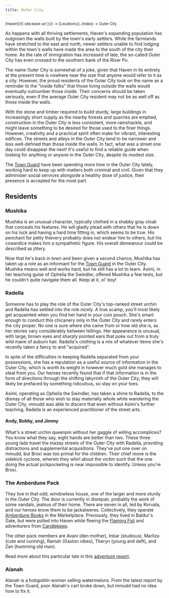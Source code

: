 ```yaml
---
title: Outer City
---
```


<span style="font-size:smaller;">
  [Haven]({{ site.base-url }}/) -> [Locations](../index) -> Outer City
</span>

As happens with all thriving settlements, Haven's expanding population has outgrown the walls built by the town's early settlers.  While the farmlands have stretched to the east and north, newer settlers unable to find lodging within the town's walls have made the area to the south of the city their home.  As the rate of immigration has increased of late, the so-called Outer City has even crossed to the southern bank of the River Po.

The name Outer City is somewhat of a joke, given that Haven in its entirety at the present time is nowhere near the size that anyone would refer to it as a city.  However, the proud residents of the Outer City took on the name as a reminder to the "inside folks" that those living outside the walls would eventually outnumber those inside.  Their concerns should be taken seriously, even if the average Outer City resident may not be as well off as those inside the walls.

With the stone and timber required to build sturdy, large buildings in increasingly short supply as the nearby forests and quarries are emptied, construction in the Outer City is less consistent, more ramshackle, and might leave something to be desired for those used to the finer things.  However, creativity and a practical spirit often make for vibrant, interesting edifices.  The streets and alleys in the Outer City tend to be narrower and less well-defined than those inside the walls.  In fact, what was a street one day could disappear the next!  It's useful to find a reliable guide when looking for anything or anyone in the Outer City, despite its modest size.

The [Town Guard](../officials/guardhouse) have been spending more time in the Outer City lately, working hard to keep up with matters both criminal and civil.  Given that they administer social services alongside a healthy dose of justice, their presence is accepted for the most part.

## Residents

### Mushika

Mushika is an unusual character, typically clothed in a shabby gray cloak that conceals his features.  He will gladly plead with others that he is down on his luck and having a hard time fitting in, which seems to be true.  His penchant for petty thievery probably does not endear him to others, but his cowardice makes him a sympathetic figure.  His overall demeanour could be described as jittery.

Now that he's back in town and been given a second chance, Mushika has taken up a role as an informant for the [Town Guard](../officials/guardhouse) in the Outer City.  Mushika means well and works hard, but he still has a lot to learn.  Asimi, in her teaching guise of Ophelia the Swindler, offered Mushika a few tests, but he couldn't quite navigate them all.  Keep at it, ol' boy!

### Radella

Someone has to play the role of the Outer City's top-ranked street urchin and Radella has settled into the role nicely.  A true scamp, you'll most likely get acquainted when you find her hand in your coin pouch.  She's smart enough to conduct this chicanery only in the Outer City and rarely enters the city proper.  No one is sure where she came from or how old she is, as her stories vary considerably between tellings.  Her appearance is unusual, with large, brown eyes and sharply pointed ears that poke out from a truly wild mane of auburn hair.  Radella's clothing is a mix of whatever items she's recently taken a fancy to and "acquired".

In spite of the difficulties in keeping Radella separated from your possessions, she has a reputation as a useful source of information in the Outer City, which is worth its weight in however much gold she manages to steal from you.  Our heroes recently found that if that information is in the form of directions through the shifting labyrinth of the Outer City, they will likely be prefaced by something ridiculous, so stay on your toes.

Asimi, operating as Ophelia the Swindler, has taken a shine to Radella, to the dismay of all those who wish to stay materially whole while wandering the Outer City.  mmudd was able to discern that even without Asimi's further teaching, Radella is an experienced practitioner of the street arts.

#### Andy, Bobby, and Jimmy

What's a street urchin queenpin without her gaggle of willing accomplices?  You know what they say, eight hands are better than two.  These three young lads travel the mazey streets of the Outer City with Radella, providing distractions and supplemental acquisitions.  They've put one over on mmudd, but Broxi was too primal for the children.  Their chief move is the sidekick cyclone, wherein they whirl about the victim such that the one doing the actual pickpocketing is near impossible to identify.  Unless you're Broxi.

### The Amberdune Pack

They live in that odd, windowless house, one of the larger and more sturdy in the Outer City.  The door is currently in disrepair, probably the work of some vandals, jealous of their home.  There are seven in all, led by Korvala, and our heroes know them to be jackalweres.  Collectively, they operate [Amberdune Books](../marketplace/index#amberdune-books) in the Marketplace.  Previously, they lived in Baldur's Gate, but were pulled into Haven while fleeing the [Flaming Fist](https://forgottenrealms.fandom.com/wiki/Flaming_Fist) and adventurers from [Candlekeep](https://forgottenrealms.fandom.com/wiki/Candlekeep).

The other pack members are Avani (den mother), Inbar (studious), Marliza (cute and cunning), Ramah (Gaston vibes), Theryn (young and deft), and Zan (humming old man).

Read more about this particular tale in this [adventure report](https://www.worldanvil.com/w/haven---kag-edition-agbadza79/a/mazfroth-s-mighty-digressions-plot).

### Alanah

Alanah is a hobgoblin woman selling watermelons.  From the latest report by the Town Guard, poor Alanah's cart broke down, but mmudd had no idea how to fix it.
